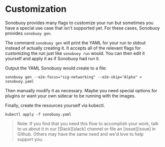 # Customization

Sonobuoy provides many flags to customize your run but sometimes you have a special use case that isn't supported yet.  For these cases, Sonobuoy provides `sonobuoy gen`.

The command `sonobuoy gen` will print the YAML for your run to stdout instead of actually creating it. It accepts all of the relevant flags for customizing the run just like `sonobuoy run` would. You can then edit it yourself and apply it as if Sonobuoy had run it.

Output the YAML Sonobuoy would create to a file:

```
sonobuoy gen --e2e-focus="sig-networking" --e2e-skip="Alpha" > sonobuoy.yaml
```

Then manually modify it as necessary. Maybe you need special options for plugins or want your own sidecar to be running with the images.

Finally, create the resources yourself via kubectl.

```
kubectl apply -f sonobuoy.yaml
```

> Note: If you find that you need this flow to accomplish your work, talk to us about it in our [Slack][slack] channel or file an [issue][issue] in Github. Others may have the same need and we'd love to help support you.
